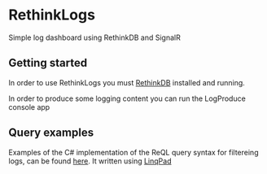 # RethinkLogs

Simple log dashboard using RethinkDB and SignalR

## Getting started

In order to use RethinkLogs you must [RethinkDB](https://www.rethinkdb.com/docs/install/) installed and running.

In order to produce some logging content you can run the LogProduce console app

## Query examples

Examples of the C# implementation of the ReQL query syntax for filtereing logs, can be found [here](query-samples). It written using [LinqPad](https://www.linqpad.net/)

